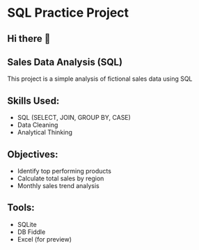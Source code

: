 # SQL Practice Project
## Hi there 👋
## Sales Data Analysis (SQL) 
This project is a simple analysis of fictional sales data using SQL
## Skills Used:
- SQL (SELECT, JOIN, GROUP BY, CASE)
- Data Cleaning
- Analytical Thinking
## Objectives:
- Identify top performing products
- Calculate total sales by region
- Monthly sales trend analysis
## Tools:
- SQLite
- DB Fiddle
- Excel (for preview)



<!--
**syamimdata/syamimdata** is a ✨ _special_ ✨ repository because its `README.md` (this file) appears on your GitHub profile.

Here are some ideas to get you started:

- 🔭 I’m currently working on ...
- 🌱 I’m currently learning ...
- 👯 I’m looking to collaborate on ...
- 🤔 I’m looking for help with ...
- 💬 Ask me about ...
- 📫 How to reach me: ...
- 😄 Pronouns: ...
- ⚡ Fun fact: ...

Sales Data Analysis (SQL)
- This project is a simple analysis of fictional sales data using SQL

Skills Used
- SQL (SELECT, JOIN, GROUP BY, CASE)
- Data Cleaning 
- Analytical Thinking

Objectives
- Identify top performing products 
- Calculate total sales by region
- Monthly sales trend analysis

Tools
- SQLite
- DB Fiddle
- Excel (for preview) 
-->
